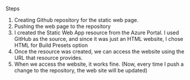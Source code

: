 Steps
1.	Creating Github repository for the static web page.
2.	Pushing the web page to the repository
3.	I created the Static Web App resource from the Azure Portal. I used GitHub as the source, and since it was just an HTML website, I chose HTML for Build Presets option
4.	Once the resource was created, we can access the website using the URL that resource provides.
5.	When we access the website, it works fine. (Now, every time I push a change to the repository, the web site will be updated)
 


